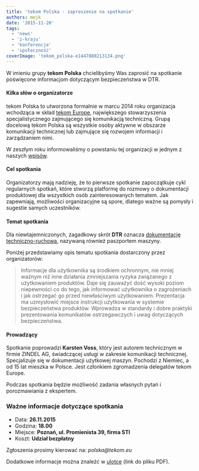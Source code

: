 ```yaml
---
title: 'tekom Polska - zaproszenie na spotkanie'
authors: mojk
date: '2015-11-20'
tags:
  - 'news'
  - 'z-kraju'
  - 'konferencje'
  - 'społeczność'
coverImage: 'tekom_polska-e1447880213134.png'
---
```


W imieniu grupy **tekom Polska** chcielibyśmy Was zaprosić na spotkanie
poświęcone informacjom dotyczącym bezpieczeństwa w DTR.

<!--truncate-->

#### Kilka słów o organizatorze

tekom Polska to utworzona formalnie w marcu 2014 roku organizacja wchodząca w
skład [tekom Europe](https://www.technical-communication.org/), największego
stowarzyszenia specjalistycznego zajmującego się komunikacją techniczną. Grupą
docelową tekom Polska są wszystkie osoby aktywne w obszarze komunikacji
technicznej lub zajmujące się rozwojem informacji i zarządzaniem nimi.

W zeszłym roku informowaliśmy o powstaniu tej organizacji w jednym z naszych
[wpisów](../tekom-polska-witamy/index.md).

#### Cel spotkania

Organizatorzy mają nadzieję, że to pierwsze spotkanie zapoczątkuje cykl
regularnych spotkań, które stworzą platformę do rozmowy o dokumentacji
produktowej dla wszystkich osób zainteresowanych tematem. Jak zapewniają,
możliwości organizacyjne są spore, dlatego ważne są pomysły i sugestie samych
uczestników.

#### Temat spotkania

Dla niewtajemniczonych, zagadkowy skrót **DTR** oznacza
[dokumentację techniczno-ruchową](https://pl.wikipedia.org/wiki/Dokumentacja_techniczno-ruchowa),
nazywaną również paszportem maszyny.

Poniżej przedstawiamy opis tematu spotkania dostarczony przez organizatorów:

> Informacje dla użytkownika są środkiem ochronnym, nie mniej ważnym niż inne
> działania zmniejszania ryzyka związanego z użytkowaniem produktów. Daje się
> zauważyć dość wysoki poziom niepewności co do tego, jak informować użytkownika
> o zagrożeniach i jak ostrzegać go przed niewłaściwym użytkowaniem. Prezentacja
> ma uzmysłowić miejsce instrukcji użytkowania w systemie bezpieczeństwa
> produktów. Wprowadza w standardy i dobre praktyki prezentowania komunikatów
> ostrzegawczych i uwag dotyczących bezpieczeństwa.

#### Prowadzący

Spotkanie poprowadzi **Karsten Voss**, który jest autorem technicznym w firmie
ZINDEL AG, świadczącej usługi w zakresie komunikacji technicznej. Specjalizuje
się w dokumentacji użytkowej maszyn. Pochodzi z Niemiec, a od 15 lat mieszka w
Polsce. Jest członkiem zgromadzenia delegatów tekom Europe.

Podczas spotkania będzie możliwość zadania własnych pytań i porozmawiania z
ekspertem.

### Ważne informacje dotyczące spotkania

- Data: **26.11.2015**
- Godzina: **18.00**
- Miejsce: **Poznań, ul. Promienista 39, firma STI**
- Koszt: **Udział bezpłatny**

Zgłoszenia prosimy kierować na: _polska@tekom.eu_

Dodatkowe informacje można znaleźć w
[ulotce](http://www.technical-communication.org/fileadmin/landesverbaende/pl/tekom_Polska_26_11_2015.pdf)
(link do pliku PDF).
